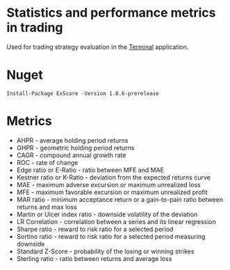 # Statistics and performance metrics in trading 

Used for trading strategy evaluation in the [Terminal](https://github.com/Indemos/Terminal) application. 

# Nuget

```
Install-Package ExScore -Version 1.0.6-prerelease
```

# Metrics 

* AHPR - average holding period returns
* GHPR - geometric holding period returns
* CAGR - compound annual growth rate
* ROC - rate of change
* Edge ratio or E-Ratio - ratio between MFE and MAE
* Kestner ratio or K-Ratio - deviation from the expected returns curve
* MAE - maximum adverse excursion or maximum unrealized loss 
* MFE - maximum favorable excursion or maximum unrealized profit 
* MAR ratio - minimum acceptance return or a gain-to-pain ratio between returns and max loss
* Martin or Ulcer index ratio - downside volatility of the deviation
* LR Correlation - correlation between a series and its linear regression
* Sharpe ratio - reward to risk ratio for a selected period
* Sortino ratio - reward to risk ratio for a selected period measuring downside
* Standard Z-Score - probability of the losing or winning strikes
* Sterling ratio - ratio between returns and average loss
